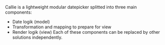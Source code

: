 Callie is a lightweight modular datepicker splitted into three main components:
* Date logik (model)
* Transformation and mapping to prepare for view
* Render logik (view) Each of these components can be replaced by other solutions independently.